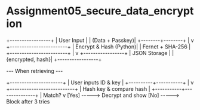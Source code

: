 # Assignment05_secure_data_encryption

+-----------------+
|   User Input    |
| (Data + Passkey)|
+--------+--------+
         |
         v
+------------------------+
| Encrypt & Hash (Python)|
| Fernet + SHA-256       |
+------------------------+
         |
         v
+-----------------+
|  JSON Storage   |
| {encrypted, hash}|
+-----------------+

--- When retrieving ---

+----------------------+
| User inputs ID & key |
+----------+-----------+
           |
           v
+---------------------------+
|  Hash key & compare hash  |
+-----------+---------------+
            |
   Match?   v
         [Yes] -----> Decrypt and show
         [No]  -----> Block after 3 tries
